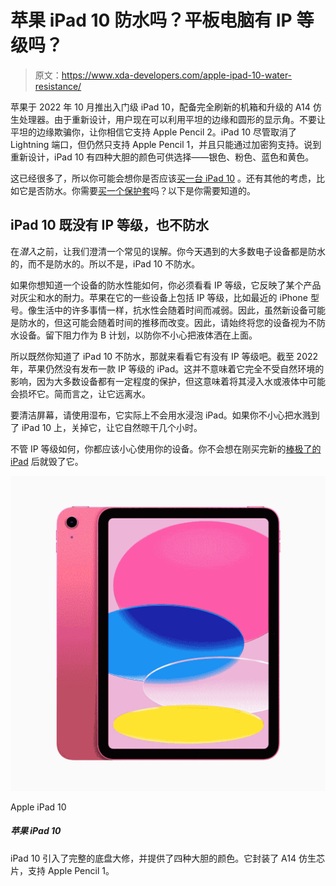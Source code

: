 # 苹果 iPad 10 防水吗？平板电脑有 IP 等级吗？

> 原文：<https://www.xda-developers.com/apple-ipad-10-water-resistance/>

苹果于 2022 年 10 月推出入门级 iPad 10，配备完全刷新的机箱和升级的 A14 仿生处理器。由于重新设计，用户现在可以利用平坦的边缘和圆形的显示角。不要让平坦的边缘欺骗你，让你相信它支持 Apple Pencil 2。iPad 10 尽管取消了 Lightning 端口，但仍然只支持 Apple Pencil 1，并且只能通过加密狗支持。说到重新设计，iPad 10 有四种大胆的颜色可供选择——银色、粉色、蓝色和黄色。

这已经很多了，所以你可能会想你是否应该[买一台 iPad 10](https://www.xda-developers.com/best-apple-ipad-10-deals/) 。还有其他的考虑，比如它是否防水。你需要[买一个保护套](https://www.xda-developers.com/new-ipad-and-ipad-pro-covers-2022/)吗？以下是你需要知道的。

## iPad 10 既没有 IP 等级，也不防水

在*潜入*之前，让我们澄清一个常见的误解。你今天遇到的大多数电子设备都是防水的，而不是防水的。所以不是，iPad 10 不防水。

如果你想知道一个设备的防水性能如何，你必须看看 IP 等级，它反映了某个产品对灰尘和水的耐力。苹果在它的一些设备上包括 IP 等级，比如最近的 iPhone 型号。像生活中的许多事情一样，抗水性会随着时间而减弱。因此，虽然新设备可能是防水的，但这可能会随着时间的推移而改变。因此，请始终将您的设备视为不防水设备。留下阻力作为 B 计划，以防你不小心把液体洒在上面。

所以既然你知道了 iPad 10 不防水，那就来看看它有没有 IP 等级吧。截至 2022 年，苹果仍然没有发布一款 IP 等级的 iPad。这并不意味着它完全不受自然环境的影响，因为大多数设备都有一定程度的保护，但这意味着将其浸入水或液体中可能会损坏它。简而言之，让它远离水。

要清洁屏幕，请使用湿布，它实际上不会用水浸泡 iPad。如果你不小心把水溅到了 iPad 10 上，关掉它，让它自然晾干几个小时。

不管 IP 等级如何，你都应该小心使用你的设备。你不会想在刚买完新的[棒极了的 iPad](https://www.xda-developers.com/best-ipad/) 后就毁了它。

 <picture>![The iPad 10 introduces a complete chassis overhaul and offers four bold colors. It packs the A14 Bionic chip and supports the Apple Pencil 1.](img/60ee64bb812c7f9ad0bcce9367798b62.png)</picture> 

Apple iPad 10

##### 苹果 iPad 10

iPad 10 引入了完整的底盘大修，并提供了四种大胆的颜色。它封装了 A14 仿生芯片，支持 Apple Pencil 1。